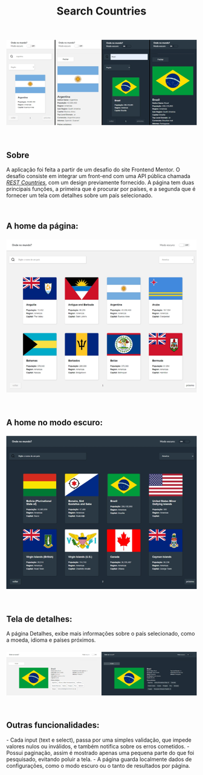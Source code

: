 <h1 align="center">Search Countries</h1>
</br>
<h3 align="center"><img src="/assets/readme/mobile.jpg"></h3>
</br>
<h2>Sobre</h2>
<p>A aplicação foi feita a partir de um desafio do site Frontend Mentor. O desafio consiste em integrar um front-end com uma API pública chamada <a href="https://restcountries.eu/"><em>REST Countries</em></a>, com um design previamente fornecido. A página tem duas principais funções, a primeira que é procurar por países, e a segunda que é fornecer um tela com detalhes sobre um país selecionado.</p>
</br>

<h2>A home da página:</h2>
<h3><img src="/assets/readme/home-desktop.jpg"></h3>
</br>

<h2>A home no modo escuro:</h2>
<h3><img src="/assets/readme/home-desktop-dark.jpg"></h3>
</br>

<h2 >Tela de detalhes:</h2>
<p>A página Detalhes, exibe mais informações sobre o país selecionado, como a moeda, idioma e países próximos.</p>
<h3><img src="/assets/readme/detail-desktop.jpg"></h3>
</br>

<h2>Outras funcionalidades:</h2>
- Cada input (text e select), passa por uma simples validação, que impede valores nulos ou inválidos, e também notifica sobre os erros cometidos.
- Possui paginação, assim é mostrado apenas uma pequena parte do que foi pesquisado, evitando poluir a tela.
- A página guarda localmente dados de configurações, como o modo escuro ou o tanto de resultados por página.
